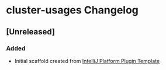<!-- Keep a Changelog guide -> https://keepachangelog.com -->

# cluster-usages Changelog

## [Unreleased]
### Added
- Initial scaffold created from [IntelliJ Platform Plugin Template](https://github.com/JetBrains/intellij-platform-plugin-template)
